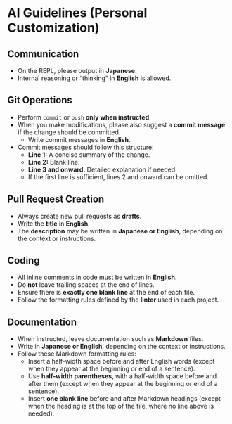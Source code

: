 # AI Guidelines (Personal Customization)

## Communication

- On the REPL, please output in **Japanese**.
- Internal reasoning or “thinking” in **English** is allowed.

## Git Operations

- Perform `commit` or `push` **only when instructed**.
- When you make modifications, please also suggest a **commit message** if the change should be committed.
  - Write commit messages in **English**.
- Commit messages should follow this structure:
  - **Line 1:** A concise summary of the change.
  - **Line 2:** Blank line.
  - **Line 3 and onward:** Detailed explanation if needed.
  - If the first line is sufficient, lines 2 and onward can be omitted.

## Pull Request Creation

- Always create new pull requests as **drafts**.
- Write the **title** in **English**.
- The **description** may be written in **Japanese or English**, depending on the context or instructions.

## Coding

- All inline comments in code must be written in **English**.
- Do **not** leave trailing spaces at the end of lines.
- Ensure there is **exactly one blank line** at the end of each file.
- Follow the formatting rules defined by the **linter** used in each project.

## Documentation

- When instructed, leave documentation such as **Markdown** files.
- Write in **Japanese or English**, depending on the context or instructions.
- Follow these Markdown formatting rules:
  - Insert a half-width space before and after English words
    (except when they appear at the beginning or end of a sentence).
  - Use **half-width parentheses**, with a half-width space before and after them
    (except when they appear at the beginning or end of a sentence).
  - Insert **one blank line** before and after Markdown headings
    (except when the heading is at the top of the file, where no line above is needed).
